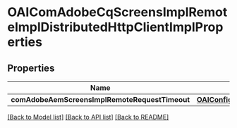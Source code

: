 # OAIComAdobeCqScreensImplRemoteImplDistributedHttpClientImplProperties

## Properties
Name | Type | Description | Notes
------------ | ------------- | ------------- | -------------
**comAdobeAemScreensImplRemoteRequestTimeout** | [**OAIConfigNodePropertyInteger***](OAIConfigNodePropertyInteger.md) |  | [optional] 

[[Back to Model list]](../README.md#documentation-for-models) [[Back to API list]](../README.md#documentation-for-api-endpoints) [[Back to README]](../README.md)


